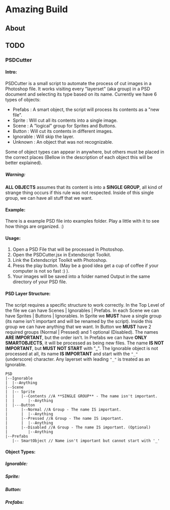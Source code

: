 # Amazing Build

## About
## TODO


### PSDCutter
#### Intro:
PSDCutter is a small script to automate the process of cut images in a Photoshop file.
It works visiting every "layerset" (aka group) in a PSD document and selecting its type
based on its name.
Currently we have 6 types of objects:
* Prefabs   : A smart object, the script will process its contents as a "new file".
* Sprite    : Will cut all its contents into a single image.
* Scene     : A "logical" group for Sprites and Buttons.
* Button    : Will cut its contents in different images.
* Ignorable : Will skip the layer.
* Unknown   : An object that was not recognizable.

Some of object types can appear in anywhere, but others must be placed in the
correct places  (Bellow in the description of each object this will be better explained).

##### Warning:
**ALL OBJECTS** assumes that its content is into a **SINGLE GROUP**, all kind
of strange thing occurs if this rule was not respected. Inside of this single
group, we can have all stuff that we want.

#### Example:
There is a example PSD file into examples folder. Play a little with it
to see how things are organized. :)

#### Usage:
1. Open a PSD File that will be processed in Photoshop.
2. Open the PSDCutter.jsx in Extendscript Toolkit.
3. Link the Extendscript Toolkit with Photoshop.
4. Press the play button. (May be a good idea get a cup of coffee if your
computer is not so fast :) ).
5. Your images will be saved into a folder named Output in the same directory
of your PSD file.

#### PSD Layer Structure:
The script requires a specific structure to work correctly.
In the Top Level of the file we can have Scenes | Ignorables | Prefabs.
In each Scene we can have Sprites | Buttons | Ignorables.
In Sprite we **MUST** have a single group (its name isn't important and will be
renamed by the script). Inside this group we can have anything that we want.
In Button we **MUST** have 2 required groups (Normal | Pressed) and 1 optional
(Disabled). The names **ARE IMPORTANT**, but the order isn't.
In Prefabs we can have **ONLY SMARTOBJECTS**, it will be processed as being new
files. The name **IS NOT IMPORTANT**, but **MUST NOT START** with "_".
The Ignorable object is not processed at all, its name **IS IMPORTANT** and
start with the ```"_"``` (underscore) character. Any layerset with leading
```"_"``` is treated as an Ignorable.

```
PSD
|--Ignorable
|  |--Anything
|--Scene
|  |-- Sprite
|  |   |--Contents //A **SINGLE GROUP** - The name isn't important.
|  |      |--Anything
|  |---Button
|      |--Normal //A Group - The name IS important.
|      |  |--Anything
|      |--Pressed //A Group - The name IS important.
|      |  |--Anything
|      |--Disabled //A Group - The name IS important. (Optional)
|         |--Anything
|--Prefabs
   |-- SmartObject // Name isn't important but cannot start with '_'
```

#### Object Types:
##### Ignorable:
##### Sprite:
##### Button:
##### Prefabs:
